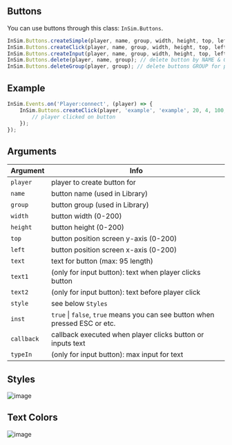 ## Buttons
You can use buttons through this class: `InSim.Buttons`. 
```js
InSim.Buttons.createSimple(player, name, group, width, height, top, left, text, style, inst); // create simple button
InSim.Buttons.createClick(player, name, group, width, height, top, left, text, style, inst, callback); // create clickable button
InSim.Buttons.createInput(player, name, group, width, height, top, left, text1, text2, style, callback, typeIn); // create input button
InSim.Buttons.delete(player, name, group); // delete button by NAME & GROUP for player
InSim.Buttons.deleteGroup(player, group); // delete buttons GROUP for player
```

## Example
```js
InSim.Events.on('Player:connect', (player) => {
    InSim.Buttons.createClick(player, 'example', 'example', 20, 4, 100, 100, 'this is example', 32, false, (player) => {
        // player clicked on button
    }); 
});

```

## Arguments
| Argument                  |  Info                                          |
| ------------------------- | ---------------------------------------------- |
| `player`            | player to create button for                       |
| `name`            | button name (used in Library)                 |
| `group` | button group (used in Library)                    |
| `width` | button width (0-200)                  |
| `height` | button height (0-200)                  |
| `top` | button position screen y-axis (0-200)                  |
| `left` | button position screen x-axis (0-200)                  |
| `text` | text for button (max: 95 length)                  |
| `text1` | (only for input button): text when player clicks button                 |
| `text2` | (only for input button): text before player click                |
| `style` | see below `Styles`                  |
| `inst` | `true` \| `false`, `true` means you can see button when pressed ESC or etc.                |
| `callback` | callback executed when player clicks button or inputs text                |
| `typeIn` | (only for input button): max input for text                |

## Styles
![image](https://user-images.githubusercontent.com/59031975/177833621-32b9cc9c-7439-4dfa-a28c-cff266cd7774.png)

## Text Colors
![image](https://user-images.githubusercontent.com/59031975/177845356-37f966de-0e99-41b1-9ef4-ddc289ae0d3d.png)